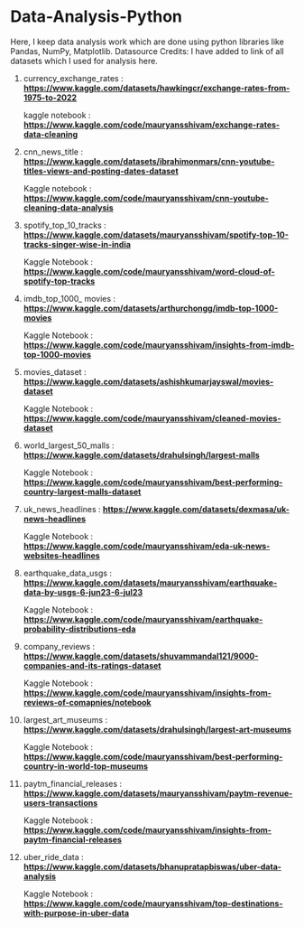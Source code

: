 # Data-Analysis-Python
Here, I keep data analysis work which are done using python libraries like Pandas, NumPy, Matplotlib.
Datasource Credits: I have added to link of all datasets which I used for analysis here.
1. currency_exchange_rates : **https://www.kaggle.com/datasets/hawkingcr/exchange-rates-from-1975-to-2022**
   
   kaggle notebook : **https://www.kaggle.com/code/mauryansshivam/exchange-rates-data-cleaning**
2. cnn_news_title : **https://www.kaggle.com/datasets/ibrahimonmars/cnn-youtube-titles-views-and-posting-dates-dataset**
   
   Kaggle notebook : **https://www.kaggle.com/code/mauryansshivam/cnn-youtube-cleaning-data-analysis**

3. spotify_top_10_tracks : **https://www.kaggle.com/datasets/mauryansshivam/spotify-top-10-tracks-singer-wise-in-india**

   Kaggle Notebook : **https://www.kaggle.com/code/mauryansshivam/word-cloud-of-spotify-top-tracks**

4. imdb_top_1000_ movies : **https://www.kaggle.com/datasets/arthurchongg/imdb-top-1000-movies**

   Kaggle Notebook : **https://www.kaggle.com/code/mauryansshivam/insights-from-imdb-top-1000-movies**

5. movies_dataset : **https://www.kaggle.com/datasets/ashishkumarjayswal/movies-dataset**

   Kaggle Notebook : **https://www.kaggle.com/code/mauryansshivam/cleaned-movies-dataset**

6. world_largest_50_malls : **https://www.kaggle.com/datasets/drahulsingh/largest-malls**

   Kaggle Notebook : **https://www.kaggle.com/code/mauryansshivam/best-performing-country-largest-malls-dataset**

7. uk_news_headlines : **https://www.kaggle.com/datasets/dexmasa/uk-news-headlines**
   

   Kaggle Notebook : **https://www.kaggle.com/code/mauryansshivam/eda-uk-news-websites-headlines**

9. earthquake_data_usgs : **https://www.kaggle.com/datasets/mauryansshivam/earthquake-data-by-usgs-6-jun23-6-jul23**

   Kaggle Notebook : **https://www.kaggle.com/code/mauryansshivam/earthquake-probability-distributions-eda**

10. company_reviews : **https://www.kaggle.com/datasets/shuvammandal121/9000-companies-and-its-ratings-dataset**

    Kaggle Notebook : **https://www.kaggle.com/code/mauryansshivam/insights-from-reviews-of-comapnies/notebook**

11. largest_art_museums : **https://www.kaggle.com/datasets/drahulsingh/largest-art-museums**

    Kaggle Notebook : **https://www.kaggle.com/code/mauryansshivam/best-performing-country-in-world-top-museums**

12.  paytm_financial_releases : **https://www.kaggle.com/datasets/mauryansshivam/paytm-revenue-users-transactions**

     Kaggle Notebook : **https://www.kaggle.com/code/mauryansshivam/insights-from-paytm-financial-releases**

13. uber_ride_data  : **https://www.kaggle.com/datasets/bhanupratapbiswas/uber-data-analysis**

    Kaggle Notebook : **https://www.kaggle.com/code/mauryansshivam/top-destinations-with-purpose-in-uber-data**
